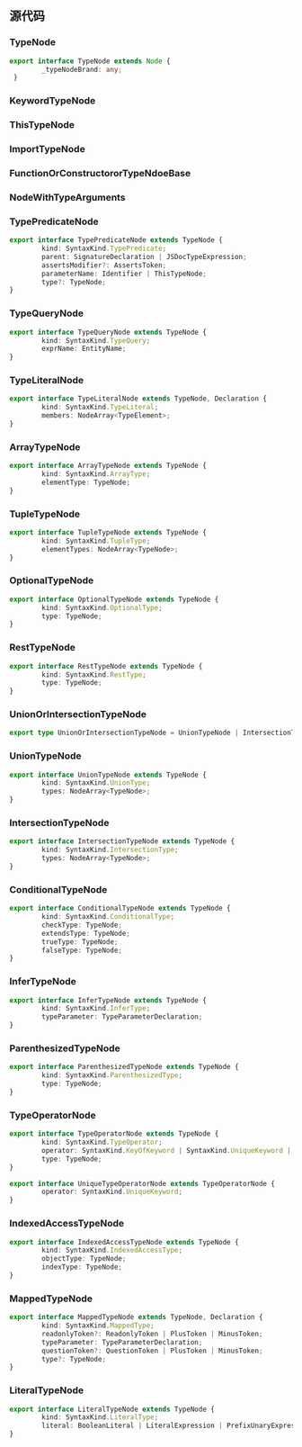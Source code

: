 

## 源代码
### TypeNode
```ts
export interface TypeNode extends Node {
        _typeNodeBrand: any;
 }
```

### KeywordTypeNode
### ThisTypeNode
### ImportTypeNode
### FunctionOrConstructororTypeNdoeBase
### NodeWithTypeArguments
### TypePredicateNode
```ts
export interface TypePredicateNode extends TypeNode {
        kind: SyntaxKind.TypePredicate;
        parent: SignatureDeclaration | JSDocTypeExpression;
        assertsModifier?: AssertsToken;
        parameterName: Identifier | ThisTypeNode;
        type?: TypeNode;
}
```

### TypeQueryNode
```ts
export interface TypeQueryNode extends TypeNode {
        kind: SyntaxKind.TypeQuery;
        exprName: EntityName;
}
```

### TypeLiteralNode
```ts
export interface TypeLiteralNode extends TypeNode, Declaration {
        kind: SyntaxKind.TypeLiteral;
        members: NodeArray<TypeElement>;
}
```

### ArrayTypeNode
```ts
export interface ArrayTypeNode extends TypeNode {
        kind: SyntaxKind.ArrayType;
        elementType: TypeNode;
}
```

### TupleTypeNode
```ts
export interface TupleTypeNode extends TypeNode {
        kind: SyntaxKind.TupleType;
        elementTypes: NodeArray<TypeNode>;
}
```

### OptionalTypeNode
```ts
export interface OptionalTypeNode extends TypeNode {
        kind: SyntaxKind.OptionalType;
        type: TypeNode;
}
```

### RestTypeNode
```ts
export interface RestTypeNode extends TypeNode {
        kind: SyntaxKind.RestType;
        type: TypeNode;
}
```

### UnionOrIntersectionTypeNode
```ts
export type UnionOrIntersectionTypeNode = UnionTypeNode | IntersectionTypeNode;
```
### UnionTypeNode
```ts
export interface UnionTypeNode extends TypeNode {
        kind: SyntaxKind.UnionType;
        types: NodeArray<TypeNode>;
}
```

### IntersectionTypeNode
```ts
export interface IntersectionTypeNode extends TypeNode {
        kind: SyntaxKind.IntersectionType;
        types: NodeArray<TypeNode>;
}
```

### ConditionalTypeNode
```ts
export interface ConditionalTypeNode extends TypeNode {
        kind: SyntaxKind.ConditionalType;
        checkType: TypeNode;
        extendsType: TypeNode;
        trueType: TypeNode;
        falseType: TypeNode;
}
```

### InferTypeNode
```ts
export interface InferTypeNode extends TypeNode {
        kind: SyntaxKind.InferType;
        typeParameter: TypeParameterDeclaration;
}
```

### ParenthesizedTypeNode
```ts
export interface ParenthesizedTypeNode extends TypeNode {
        kind: SyntaxKind.ParenthesizedType;
        type: TypeNode;
}
```

### TypeOperatorNode
```ts
export interface TypeOperatorNode extends TypeNode {
        kind: SyntaxKind.TypeOperator;
        operator: SyntaxKind.KeyOfKeyword | SyntaxKind.UniqueKeyword | SyntaxKind.ReadonlyKeyword;
        type: TypeNode;
}

export interface UniqueTypeOperatorNode extends TypeOperatorNode {
        operator: SyntaxKind.UniqueKeyword;
}
```

### IndexedAccessTypeNode
```ts
export interface IndexedAccessTypeNode extends TypeNode {
        kind: SyntaxKind.IndexedAccessType;
        objectType: TypeNode;
        indexType: TypeNode;
}
```

### MappedTypeNode
```ts
export interface MappedTypeNode extends TypeNode, Declaration {
        kind: SyntaxKind.MappedType;
        readonlyToken?: ReadonlyToken | PlusToken | MinusToken;
        typeParameter: TypeParameterDeclaration;
        questionToken?: QuestionToken | PlusToken | MinusToken;
        type?: TypeNode;
}
```

### LiteralTypeNode
```ts
export interface LiteralTypeNode extends TypeNode {
        kind: SyntaxKind.LiteralType;
        literal: BooleanLiteral | LiteralExpression | PrefixUnaryExpression;
}
```

